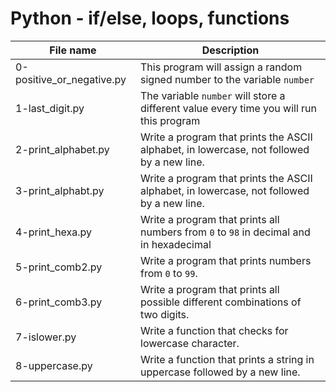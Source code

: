 # Python - if/else, loops, functions

| File name                 | Description                                                                               |
| ------------------------- | ----------------------------------------------------------------------------------------- |
| 0-positive_or_negative.py | This program will assign a random signed number to the variable `number`                  |
| 1-last_digit.py           | The variable `number` will store a different value every time you will run this program   |
| 2-print_alphabet.py       | Write a program that prints the ASCII alphabet, in lowercase, not followed by a new line. |
| 3-print_alphabt.py        | Write a program that prints the ASCII alphabet, in lowercase, not followed by a new line. |
| 4-print_hexa.py           | Write a program that prints all numbers from `0` to `98` in decimal and in hexadecimal    |
| 5-print_comb2.py          | Write a program that prints numbers from `0` to `99`.                                     |
| 6-print_comb3.py          | Write a program that prints all possible different combinations of two digits.            |
| 7-islower.py              | Write a function that checks for lowercase character.                                     |
| 8-uppercase.py            | Write a function that prints a string in uppercase followed by a new line.                |
